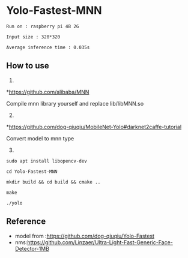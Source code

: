 # Yolo-Fastest-MNN
    Run on : raspberry pi 4B 2G 
  
    Input size : 320*320
  
    Average inference time : 0.035s 
  
## How to use
1.
*https://github.com/alibaba/MNN 

  Compile mnn library yourself  and replace lib/libMNN.so
  
2.
*https://github.com/dog-qiuqiu/MobileNet-Yolo#darknet2caffe-tutorial   

  Convert model to mnn type
  
3.

    sudo apt install libopencv-dev

    cd Yolo-Fastest-MNN

    mkdir build && cd build && cmake ..

    make

    ./yolo

##  Reference
* model from :https://github.com/dog-qiuqiu/Yolo-Fastest
* nms:https://github.com/Linzaer/Ultra-Light-Fast-Generic-Face-Detector-1MB
